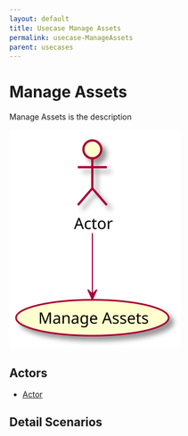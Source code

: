 ```yaml
---
layout: default
title: Usecase Manage Assets
permalink: usecase-ManageAssets
parent: usecases
---
```


# Manage Assets

Manage Assets is the description

![Activities Diagram](./activities.svg)

## Actors

* [Actor](actor-actor)


## Detail Scenarios


  

